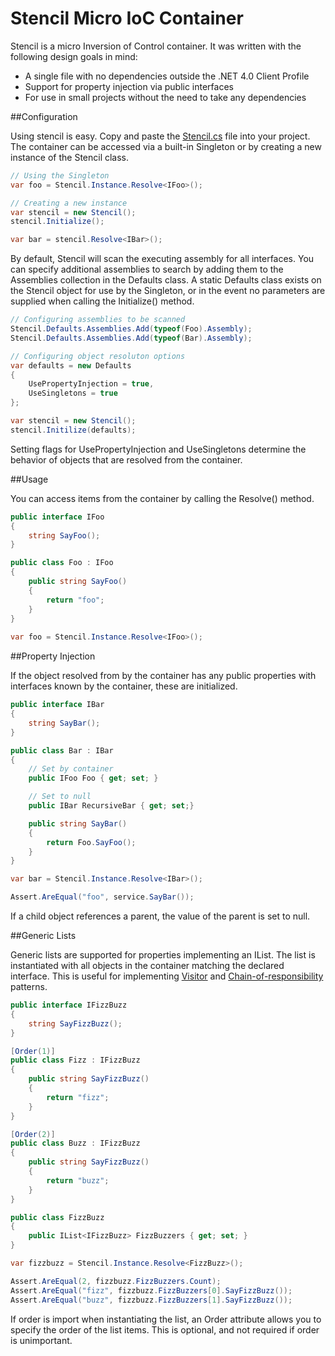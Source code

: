 # Stencil Micro IoC Container

Stencil is a micro Inversion of Control container.  It was written with the following design goals in mind:

 - A single file with no dependencies outside the .NET 4.0 Client Profile
 - Support for property injection via public interfaces
 - For use in small projects without the need to take any dependencies

##Configuration

Using stencil is easy.  Copy and paste the [Stencil.cs](https://raw.github.com/flipbit/stencil/master/Source/Stencil/Stencil.cs) file into your project.  The container can be accessed via a built-in Singleton or by creating a new instance of the Stencil class.

```c#
// Using the Singleton
var foo = Stencil.Instance.Resolve<IFoo>();

// Creating a new instance
var stencil = new Stencil();
stencil.Initialize();

var bar = stencil.Resolve<IBar>();
```
By default, Stencil will scan the executing assembly for all interfaces.  You can specify additional assemblies to search by adding them to the Assemblies collection in the Defaults class.  A static Defaults class exists on the Stencil object for use by the Singleton, or in the event no parameters are supplied when calling the Initialize() method.

```c#
// Configuring assemblies to be scanned
Stencil.Defaults.Assemblies.Add(typeof(Foo).Assembly);
Stencil.Defaults.Assemblies.Add(typeof(Bar).Assembly);

// Configuring object resoluton options
var defaults = new Defaults
{
    UsePropertyInjection = true,
    UseSingletons = true
};

var stencil = new Stencil();
stencil.Initilize(defaults);
```

Setting flags for UsePropertyInjection and UseSingletons determine the behavior of objects that are resolved from the container.

##Usage

You can access items from the container by calling the Resolve() method.

```c#
public interface IFoo
{
    string SayFoo();
}

public class Foo : IFoo
{
    public string SayFoo()
    {
        return "foo";
    }
}
  	
var foo = Stencil.Instance.Resolve<IFoo>();
```

##Property Injection

If the object resolved from by the container has any public properties with interfaces known by the container, these are initialized.


```c#
public interface IBar
{
    string SayBar();
}

public class Bar : IBar
{
	// Set by container
    public IFoo Foo { get; set; }

    // Set to null
    public IBar RecursiveBar { get; set;}

    public string SayBar()
    {
        return Foo.SayFoo();
    }
}

var bar = Stencil.Instance.Resolve<IBar>();

Assert.AreEqual("foo", service.SayBar());
```

If a child object references a parent, the value of the parent is set to null.

##Generic Lists

Generic lists are supported for properties implementing an IList.  The list is instantiated with all objects 
in the container matching the declared interface.  This is useful for implementing [Visitor](http://en.wikipedia.org/wiki/Visitor_pattern) 
and [Chain-of-responsibility](http://en.wikipedia.org/wiki/Chain-of-responsibility_pattern) patterns.

```c#
public interface IFizzBuzz
{
    string SayFizzBuzz();
}

[Order(1)]
public class Fizz : IFizzBuzz
{
    public string SayFizzBuzz()
    {
        return "fizz";
    }
}

[Order(2)]
public class Buzz : IFizzBuzz
{
    public string SayFizzBuzz()
    {
        return "buzz";
    }
}

public class FizzBuzz
{
    public IList<IFizzBuzz> FizzBuzzers { get; set; }
}

var fizzbuzz = Stencil.Instance.Resolve<FizzBuzz>();

Assert.AreEqual(2, fizzbuzz.FizzBuzzers.Count);
Assert.AreEqual("fizz", fizzbuzz.FizzBuzzers[0].SayFizzBuzz());
Assert.AreEqual("buzz", fizzbuzz.FizzBuzzers[1].SayFizzBuzz());
```

If order is import when instantiating the list, an Order attribute allows you to specify the order of the list items.  This is optional, and not required if order is unimportant.